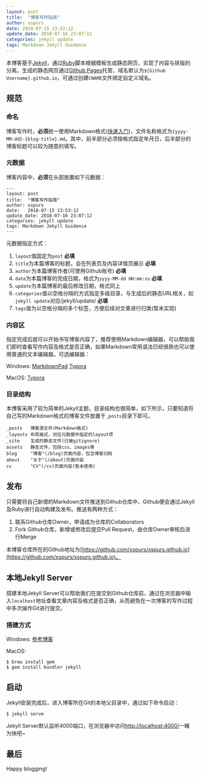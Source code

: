 ```yaml
---
layout: post
title:  "博客写作指南"
author: xspurs
date: 2018-07-15 13:53:12
update_date: 2018-07-16 23:07:12
categories: jekyll update
tags: Markdown Jekyll Guidence
---
```


本博客基于[Jekyll](https://jekyllrb.com/)，通过[Ruby](https://www.ruby-lang.org/en/)脚本根据模板生成静态网页，实现了内容与排版的分离。生成的静态网页通过[Github Pages](https://pages.github.com/)托管，域名默认为`${Github Username}.github.io`，可通过创建`CNAME`文件绑定自定义域名。

## 规范

### 命名

博客写作时，**必须**统一使用Markdown格式([快速入门](https://www.appinn.com/markdown/basic.html))，文件名称格式为`{yyyy-MM-dd}-{blog-title}.md`。其中，前半部分必须按格式指定年月日，后半部分的博客标题可以较为随意的填写。

### 元数据

博客内容中，**必须**在头部放置如下元数据：

~~~
---
layout: post
title:  "博客写作指南"
author: xspurs
date:   2018-07-15 13:53:12
update_date: 2018-07-16 23:07:12
categories: jekyll update
tags: Markdown Jekyll Guidence
---
~~~

元数据指定方式：

1. `layout`值固定为`post`  **必填**
2. `title`为本篇博客的标题，会在列表页及内容详情页展示  **必填**
3. `author`为本篇博客作者(可使用Github账号)  **必填**
4. `date`为本篇博客的完成日期，格式为`yyyy-MM-dd HH:mm:ss`  **必填**
5. `update`为本篇博客的最后修改日期，格式同上
6. `categories`值以空格分隔的方式指定多级目录，与生成后的静态URL相关，如`jekyll update`对应/jekyll/update/  **必填**
7. `tags`值为以空格分隔的多个标签，方便后续对文章进行归类(暂未实现)

### 内容区

指定完成后就可以开始书写博客内容了，推荐使用Markdown编辑器，可以帮助我们即时查看写作内容及格式是否正确，如果Markdown常用语法已经很熟也可以使用普通的文本编辑器。可选编辑器：

Windows: [MarkdownPad](http://markdownpad.com/) [Typora](https://www.typora.io/)

MacOS: [Typora](https://www.typora.io/)

### 目录结构

本博客采用了较为简单的Jekyll主题，目录结构也很简单，如下所示，只要知道将自己写的Markdown格式的博客文件放置于`_posts`目录下即可。

~~~
_posts   博客源文件(Markdown格式)
_layouts 布局格式，对应元数据中指定的layout项
_site    生成的静态文件(已被gitignore)
assets   静态文件，包括css、images等
blog     "博客"(/blog)页面内容，包含博客归档
about    "关于"(/about)页面内容
cv       "CV"(/cv)页面内容(暂未使用)
~~~

## 发布

只需要将自己新增的Markdown文件推送到Github仓库中，Github便会通过Jekyll及Ruby进行自动构建及发布。推送有两种方式：

1. 联系Github仓库Owner，申请成为仓库的Collaborators
2. Fork Github仓库，新增或修改后提交Pull Request，由仓库Owner审核后进行Merge

本博客仓库所在的Github地址为[https://github.com/xspurs/xspurs.github.io](https://github.com/xspurs/xspurs.github.io)。

## 本地Jekyll Server

搭建本地Jekyll Server可以帮助我们在提交到Github仓库前，通过在浏览器中输入`localhost`地址查看文章内容及格式是否正确，从而避免在一次博客的写作过程中多次操作Git进行提交。

### 搭建方式

Windows: [参考博客](https://blog.csdn.net/qiujuer/article/details/44620019)

MacOS:

~~~
$ brew install gem
$ gem install bundler jekyll
~~~

## 启动

Jekyll安装完成后，进入博客所在Git的本地父目录中，通过如下命令启动：

~~~
$ jekyll serve
~~~

Jekyll Server默认监听4000端口，在浏览器中访问[http://localhost:4000/](http://localhost:4000/)一睹为快吧~

## 最后

Happy blogging!

